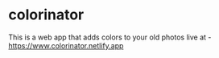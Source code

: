 # colorinator

This is a web app that adds colors to your old photos
live at - https://www.colorinator.netlify.app
 
